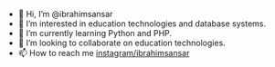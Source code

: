 - 👋 Hi, I’m @ibrahimsansar
- 👀 I’m interested in education technologies and database systems.
- 🌱 I’m currently learning Python and PHP.
- 💞️ I’m looking to collaborate on education technologies.
- 📫 How to reach me [instagram/ibrahimsansar](https://www.instagram.com/ibrahimsansar/?hl=tr)

<!---
ibrahimsansar/ibrahimsansar is a ✨ special ✨ repository because its `README.md` (this file) appears on your GitHub profile.
You can click the Preview link to take a look at your changes.
--->
